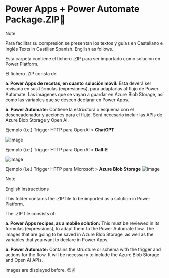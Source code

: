 # Power Apps + Power Automate Package.ZIP🎄 
> [!NOTE]  
> Para facilitar su compresión se presentan los textos y guías en Castellano e Inglés
> Texts in Castilian Spanish. English as follows.

Esta carpeta contiene el fichero .ZIP para ser importado como solución en Power Platform.
<td> El fichero .ZIP consta de:  
  
**a. Power Apps de recetas, en cuanto solución móvil:** Esta deverá ser revisada en sus fórmulas (expresiones), para adaptarlas al flujo de Power Automate. Las imágenes que se vayan a guardar en Azure Blob Storage, así como las variables que se deseen declarar en Power Apps.  
<td>  

  **b. Power Automate:** Contiene la estructura o esquema con el desencadenador y acciones para el flujo. Será necesario incluir las APIs de Azure Blob Storage y Open AI.  

  Ejemplo (i.e.) Trigger HTTP para OpenAI > **ChatGPT**  
  
  ![image](https://github.com/user-attachments/assets/acbf606b-9106-4961-9084-78ae1e55790a)


  Ejemplo (i.e.) Trigger HTTP para OpenAI > **Dall-E**  
  
  ![image](https://github.com/user-attachments/assets/f2f527ef-69a3-4c36-8741-5ddc06b885f4)  

    
  Ejemplo (i.e.) Trigger HTTP para Microsoft > **Azure Blob Storage** 
  ![image](https://github.com/user-attachments/assets/481162a4-5d6a-4865-82bb-6b7c15311cd6)


> [!NOTE]  
> English instrucctions

This folder contains the .ZIP file to be imported as a solution in Power Platform.
<td> The .ZIP file consists of:

**a. Power Apps recipes, as a mobile solution:** This must be reviewed in its formulas (expressions), to adapt them to the Power Automate flow. The images that are going to be saved in Azure Blob Storage, as well as the variables that you want to declare in Power Apps.
<td>

**b. Power Automate:** Contains the structure or schema with the trigger and actions for the flow. It will be necessary to include the Azure Blob Storage and Open AI APIs.  

  Images are displayed before. 😉✌️
